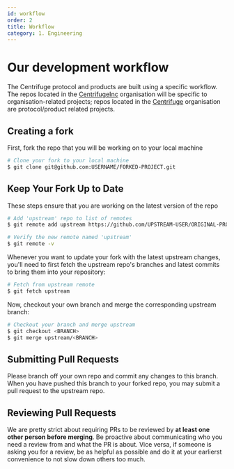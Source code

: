 ```yaml
---
id: workflow
order: 2
title: Workflow
category: 1. Engineering
---
```


# Our development workflow

The Centrifuge protocol and products are built using a specific workflow. The repos located in the [CentrifugeInc](https://github.com/CentrifugeInc) organisation will be specific to organisation-related projects; repos located in the [Centrifuge](https://github.com/centrifuge) organisation are protocol/product related projects.

## Creating a fork

First, fork the repo that you will be working on to your local machine

```bash
# Clone your fork to your local machine
$ git clone git@github.com:USERNAME/FORKED-PROJECT.git
```

## Keep Your Fork Up to Date

These steps ensure that you are working on the latest version of the repo

```bash
# Add 'upstream' repo to list of remotes
$ git remote add upstream https://github.com/UPSTREAM-USER/ORIGINAL-PROJECT.git

# Verify the new remote named 'upstream'
$ git remote -v
```

Whenever you want to update your fork with the latest upstream changes, you'll need to first fetch the upstream repo's branches and latest commits to bring them into your repository:

```bash
# Fetch from upstream remote
$ git fetch upstream
```

Now, checkout your own branch and merge the corresponding upstream branch:

```bash
# Checkout your branch and merge upstream
$ git checkout <BRANCH>
$ git merge upstream/<BRANCH>
```

## Submitting Pull Requests

Please branch off your own repo and commit any changes to this branch. When you have pushed this branch to your forked repo, you may submit a pull request to the upstream repo.

## Reviewing Pull Requests
We are pretty strict about requiring PRs to be reviewed by **at least one other person before merging**. Be proactive about communicating who you need a review from and what the PR is about. Vice versa, if someone is asking you for a review, be as helpful as possible and do it at your earlierst convenience to not slow down others too much.
